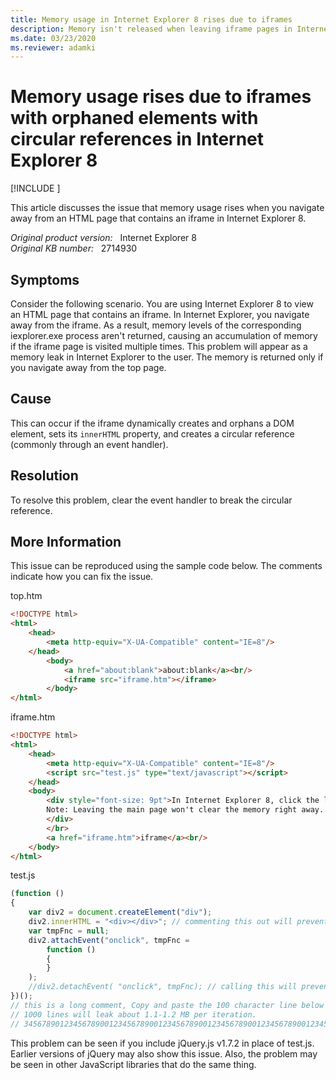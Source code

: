 ```yaml
---
title: Memory usage in Internet Explorer 8 rises due to iframes
description: Memory isn't released when leaving iframe pages in Internet Explorer 8 (and likely earlier versions as well) that dynamically create an element with a circular reference. The memory gets released only if you navigate the top page.
ms.date: 03/23/2020
ms.reviewer: adamki
---
```

# Memory usage rises due to iframes with orphaned elements with circular references in Internet Explorer 8

[!INCLUDE [](../../../includes/browsers-important.md)]

This article discusses the issue that memory usage rises when you navigate away from an HTML page that contains an iframe in Internet Explorer 8.

_Original product version:_ &nbsp; Internet Explorer 8  
_Original KB number:_ &nbsp; 2714930

## Symptoms

Consider the following scenario. You are using Internet Explorer 8 to view an HTML page that contains an iframe. In Internet Explorer, you navigate away from the iframe. As a result, memory levels of the corresponding iexplorer.exe process aren't returned, causing an accumulation of memory if the iframe page is visited multiple times. This problem will appear as a memory leak in Internet Explorer to the user. The memory is returned only if you navigate away from the top page.

## Cause

This can occur if the iframe dynamically creates and orphans a DOM element, sets its `innerHTML` property, and creates a circular reference (commonly through an event handler).

## Resolution

To resolve this problem, clear the event handler to break the circular reference.

## More Information

This issue can be reproduced using the sample code below. The comments indicate how you can fix the issue.

top.htm

```html
<!DOCTYPE html>
<html>
    <head>
        <meta http-equiv="X-UA-Compatible" content="IE=8"/>
    </head>
        <body>
            <a href="about:blank">about:blank</a><br/>
            <iframe src="iframe.htm"></iframe>
        </body>
</html>
```

iframe.htm

```html
<!DOCTYPE html>
<html>
    <head>
        <meta http-equiv="X-UA-Compatible" content="IE=8"/>
        <script src="test.js" type="text/javascript"></script>
    </head>
    <body>
        <div style="font-size: 9pt">In Internet Explorer 8, click the link 10x and you'll see private bytes increase.<br/>
        Note: Leaving the main page won't clear the memory right away. However, if the top page includes the same test.js file, it will clear the memory right away.<br/>
        </div>
        </br>
        <a href="iframe.htm">iframe</a><br/>
    </body>
</html>
```

test.js

```javascript
(function ()
{
    var div2 = document.createElement("div");
    div2.innerHTML = "<div></div>"; // commenting this out will prevent the memory from accumulating
    var tmpFnc = null;
    div2.attachEvent("onclick", tmpFnc =
        function ()
        {
        }
    );
    //div2.detachEvent( "onclick", tmpFnc); // calling this will prevent the memory from accumulating
})();
// this is a long comment, Copy and paste the 100 character line below to make the leak more prominent.
// 1000 lines will leak about 1.1-1.2 MB per iteration.
// 34567890123456789001234567890012345678900123456789001234567890012345678900123456789001234567890012345678
```

This problem can be seen if you include jQuery.js v1.7.2 in place of test.js. Earlier versions of jQuery may also show this issue. Also, the problem may be seen in other JavaScript libraries that do the same thing.
